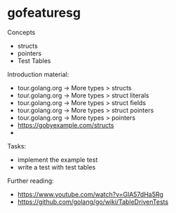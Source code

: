 
#  gofeaturesg  

Concepts

- structs
- pointers
- Test Tables

Introduction material:
- tour.golang.org -> More types > structs
- tour.golang.org -> More types > struct literals
- tour.golang.org -> More types > struct fields
- tour.golang.org -> More types > struct pointers
- tour.golang.org -> More types > pointers
- https://gobyexample.com/structs
- 
Tasks:
- implement the example test
- write a test with test tables

Further reading:
- https://www.youtube.com/watch?v=GlA57dHa5Rg
- https://github.com/golang/go/wiki/TableDrivenTests
